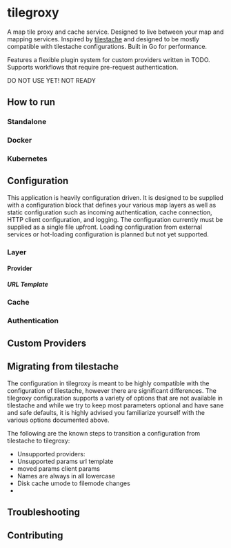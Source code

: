# tilegroxy

A map tile proxy and cache service. Designed to live between your map and mapping services. Inspired by [tilestache](https://github.com/tilestache/tilestache) and designed to be mostly compatible with tilestache configurations. Built in Go for performance.

Features a flexible plugin system for custom providers written in TODO.  Supports workflows that require pre-request authentication.

DO NOT USE YET! NOT READY


## How to run

### Standalone

### Docker


### Kubernetes



## Configuration

This application is heavily configuration driven. It is designed to be supplied with a configuration block that defines your various map layers as well as static configuration such as incoming authentication, cache connection, HTTP client configuration, and logging.  The configuration currently must be supplied as a single file upfront.  Loading configuration from external services or hot-loading configuration is planned but not yet supported.

### Layer

#### Provider

##### URL Template

### Cache

### Authentication

### 

 

## Custom Providers




## Migrating from tilestache

The configuration in tilegroxy is meant to be highly compatible with the configuration of tilestache, however there are significant differences.  The tilegroxy configuration supports a variety of options that are not available in tilestache and while we try to keep most parameters optional and have sane and safe defaults, it is highly advised you familiarize yourself with the various options documented above.

The following are the known steps to transition a configuration from tilestache to tilegroxy:

* Unsupported providers:
* Unsupported params url template
* moved params client params
* Names are always in all lowercase
* Disk cache umode to filemode changes
* 




## Troubleshooting

## Contributing

